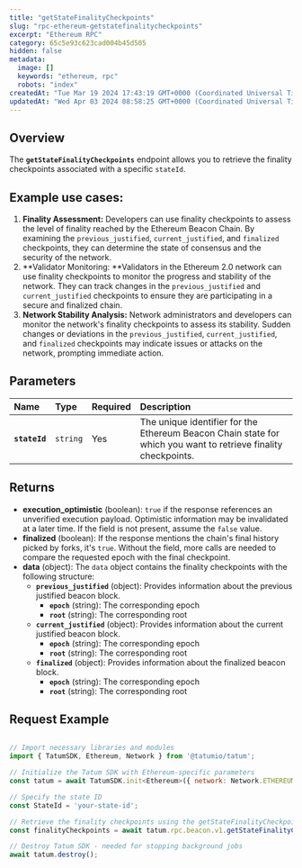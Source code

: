 ```yaml
---
title: "getStateFinalityCheckpoints"
slug: "rpc-ethereum-getstatefinalitycheckpoints"
excerpt: "Ethereum RPC"
category: 65c5e93c623cad004b45d505
hidden: false
metadata: 
  image: []
  keywords: "ethereum, rpc"
  robots: "index"
createdAt: "Tue Mar 19 2024 17:43:19 GMT+0000 (Coordinated Universal Time)"
updatedAt: "Wed Apr 03 2024 08:58:25 GMT+0000 (Coordinated Universal Time)"
---
```

## Overview

The **`getStateFinalityCheckpoints`** endpoint allows you to retrieve the finality checkpoints associated with a specific `stateId`.

## Example use cases:

1. **Finality Assessment:** Developers can use finality checkpoints to assess the level of finality reached by the Ethereum Beacon Chain. By examining the `previous_justified`, `current_justified`, and `finalized` checkpoints, they can determine the state of consensus and the security of the network.
2. **Validator Monitoring: **Validators in the Ethereum 2.0 network can use finality checkpoints to monitor the progress and stability of the network. They can track changes in the `previous_justified` and `current_justified` checkpoints to ensure they are participating in a secure and finalized chain.
3. **Network Stability Analysis:** Network administrators and developers can monitor the network's finality checkpoints to assess its stability. Sudden changes or deviations in the `previous_justified`, `current_justified`, and `finalized` checkpoints may indicate issues or attacks on the network, prompting immediate action.

## Parameters

| Name          | Type     | Required | Description                                                                                                    |
| :------------ | :------- | :------- | :------------------------------------------------------------------------------------------------------------- |
| **`stateId`** | `string` | Yes      | The unique identifier for the Ethereum Beacon Chain state for which you want to retrieve finality checkpoints. |

## Returns

- **execution_optimistic** (boolean): `true` if the response references an unverified execution payload. Optimistic information may be invalidated at a later time. If the field is not present, assume the `false` value.
- **finalized** (boolean): If the response mentions the chain's final history picked by forks, it's `true`. Without the field, more calls are needed to compare the requested epoch with the final checkpoint.
- **data**  (object): The `data` object contains the finality checkpoints with the following structure:
  - **`previous_justified`** (object): Provides information about the previous justified beacon block.
    - **`epoch`** (string): The corresponding epoch
    - **`root`** (string): The corresponding root
  - **`current_justified`** (object): Provides information about the current justified beacon block.
    - **`epoch`** (string): The corresponding epoch
    - **`root`** (string): The corresponding root
  - **`finalized`** (object): Provides information about the finalized beacon block.
    - **`epoch`** (string): The corresponding epoch
    - **`root`** (string): The corresponding root

## Request Example

```Text cURL

```
```javascript JS SDK
// Import necessary libraries and modules
import { TatumSDK, Ethereum, Network } from '@tatumio/tatum';

// Initialize the Tatum SDK with Ethereum-specific parameters
const tatum = await TatumSDK.init<Ethereum>({ network: Network.ETHEREUM });

// Specify the state ID
const StateId = 'your-state-id';

// Retrieve the finality checkpoints using the getStateFinalityCheckpoints method
const finalityCheckpoints = await tatum.rpc.beacon.v1.getStateFinalityCheckpoints({stateId: StateId});

// Destroy Tatum SDK - needed for stopping background jobs
await tatum.destroy();
```
